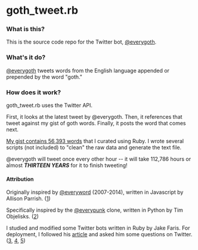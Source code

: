 # goth_tweet.rb

### What is this?

This is the source code repo for the Twitter bot, [@everygoth](twitter.com/everygoth).

### What's it do?

[@everygoth](twitter.com/everygoth) tweets words from the English language appended or prepended by the word "goth."

### How does it work?

goth_tweet.rb uses the Twitter API.

First, it looks at the latest tweet by @everygoth. Then, it references that tweet against my gist of goth words. Finally, it posts the word that comes next.

[My gist contains 56,393 words](https://gist.github.com/ajtran303/d7a6ae0c957d2dc53dc17dab688d4db3) that I curated using Ruby. I wrote several scripts (not included) to "clean" the raw data and generate the text file.

@everygoth will tweet once every other hour -- it will take 112,786 hours or almost ***THIRTEEN YEARS*** for it to finish tweeting!

#### Attribution

Originally inspired by [@everyword](https://twitter.com/everyword) (2007-2014), written in Javascript by Allison Parrish. ([1](https://github.com/aparrish/everywordbot))

Specifically inspired by the [@everypunk](https://twitter.com/everypunk) clone, written in Python by Tim Objelisks. ([2](https://github.com/Objelisks/everypunk))

I studied and modified some Twitter bots written in Ruby by Jake Faris. For deployment, I followed his [article](https://farisj.github.io/quick_start_guide_on_making_a_twitter_bot/) and asked him some questions on Twitter. ([3](https://github.com/farisj/realness_bot),
[4](https://github.com/farisj/every_orb_bot),
[5](https://github.com/farisj/bot_me_daddy))
